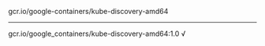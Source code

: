 gcr.io/google-containers/kube-discovery-amd64 

----
gcr.io/google_containers/kube-discovery-amd64:1.0 √

